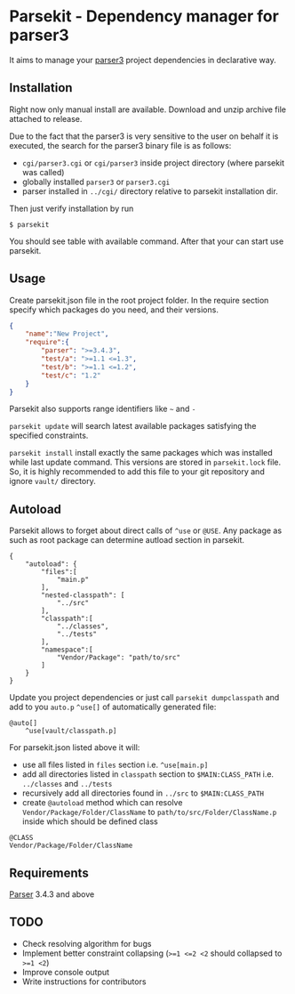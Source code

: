 Parsekit - Dependency manager for parser3
=========================================

It aims to manage your [parser3](http://parser.ru) project dependencies in
declarative way.


Installation
------------

Right now only manual install are available.
Download and unzip archive file attached to release.

Due to the fact that the parser3 is very sensitive to the user on behalf it is
executed, the search for the parser3 binary file is as follows:

* `cgi/parser3.cgi` or `cgi/parser3` inside project directory (where parsekit
was called)
* globally installed `parser3` or `parser3.cgi`
* parser installed in `../cgi/` directory relative to parsekit installation dir.

Then just verify installation by run
```shell
$ parsekit
```
You should see table with available command.
After that your can start use parsekit.


Usage
-----

Create parsekit.json file in the root project folder. In the require section
specify which packages do you need, and their versions.

```json
{
    "name":"New Project",
    "require":{
        "parser": ">=3.4.3",
        "test/a": ">=1.1 <=1.3",
        "test/b": ">=1.1 <=1.2",
        "test/c": "1.2"
    }
}
```

Parsekit also supports range identifiers like `~` and `-`

`parsekit update` will search latest available packages satisfying the
specified constraints.

`parsekit install` install exactly the same packages which was installed while
last update command. This versions are stored in `parsekit.lock` file. So, it
is highly recommended to add this file to your git repository and ignore `vault/`
directory.


Autoload
--------

Parsekit allows to forget about direct calls of `^use` or `@USE`. Any package
as such as root package can determine autload section in parsekit.

```
{
    "autoload": {
        "files":[
            "main.p"
        ],
        "nested-classpath": [
            "../src"
        ],
        "classpath":[
            "../classes",
            "../tests"
        ],
        "namespace":[
            "Vendor/Package": "path/to/src"
        ]
    }
}
```

Update you project dependencies or just call `parsekit dumpclasspath` and
add to you `auto.p` `^use[]` of automatically generated file:

```
@auto[]
    ^use[vault/classpath.p]
```

For parsekit.json listed above it will:
* use all files listed in `files` section i.e. `^use[main.p]`
* add all directories listed in `classpath` section to `$MAIN:CLASS_PATH`
i.e. `../classes` and `../tests`
* recursively add all directories found in `../src` to `$MAIN:CLASS_PATH`
* create `@autoload` method which can resolve `Vendor/Package/Folder/ClassName`
to `path/to/src/Folder/ClassName.p` inside which should be defined class
```parser3
@CLASS
Vendor/Package/Folder/ClassName
```


Requirements
------------

[Parser](http://www.parser.ru/en/download/) 3.4.3 and above


TODO
----

* Check resolving algorithm for bugs
* Implement better constraint collapsing (`>=1 <=2 <2` should collapsed to `>=1 <2`)
* Improve console output
* Write instructions for contributors
